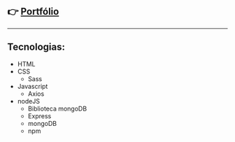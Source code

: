## 👉 [Portfólio](https://luciano44.github.io/)
---

## Tecnologias:

- HTML
- CSS
    - Sass
- Javascript
    - Axios
- nodeJS
    - Biblioteca mongoDB 
    - Express
    - mongoDB
    - npm 


<!--
**luciano44/luciano44** is a ✨ _special_ ✨ repository because its `README.md` (this file) appears on your GitHub profile.

Here are some ideas to get you started:

- 🔭 I’m currently working on ...
- 🌱 I’m currently learning ...
- 👯 I’m looking to collaborate on ...
- 🤔 I’m looking for help with ...
- 💬 Ask me about ...
- 📫 How to reach me: ...
- 😄 Pronouns: ...
- ⚡ Fun fact: ...
-->
